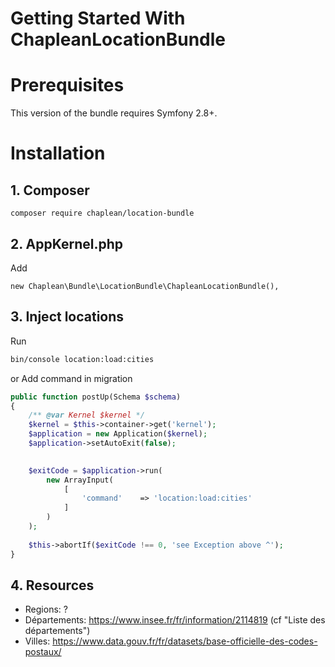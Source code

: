 Getting Started With ChapleanLocationBundle
===========================================

# Prerequisites

This version of the bundle requires Symfony 2.8+.

# Installation

## 1. Composer

```
composer require chaplean/location-bundle
```

## 2. AppKernel.php

Add
```
new Chaplean\Bundle\LocationBundle\ChapleanLocationBundle(),
```

## 3. Inject locations

Run
```bash
bin/console location:load:cities
```
or
Add command in migration
```php
public function postUp(Schema $schema)
{
    /** @var Kernel $kernel */
    $kernel = $this->container->get('kernel');
    $application = new Application($kernel);
    $application->setAutoExit(false);
    

    $exitCode = $application->run(
        new ArrayInput(
            [
                'command'    => 'location:load:cities'
            ]
        )
    );
    
    $this->abortIf($exitCode !== 0, 'see Exception above ^');
}
```

## 4. Resources

* Regions: ?
* Départements: https://www.insee.fr/fr/information/2114819 (cf "Liste des départements") 
* Villes: https://www.data.gouv.fr/fr/datasets/base-officielle-des-codes-postaux/
